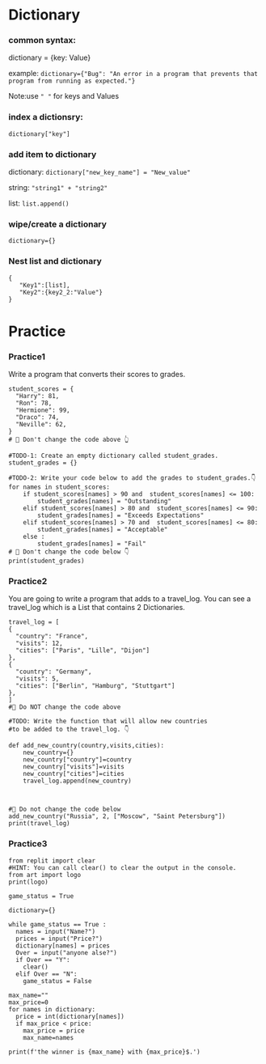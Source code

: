 # Dictionary

### common syntax: 
dictionary = {key: Value}

example: `dictionary={"Bug": "An error in a program that prevents that program from running as expected."}`

Note:use `" "` for keys and Values

### index a dictionsry: 
`dictionary["key"]`

### add item to dictionary
dictionary: `dictionary["new_key_name"] = "New_value"`
   
string: `"string1" + "string2"`
   
list: `list.append()`

### wipe/create a dictionary
`dictionary={}`

### Nest list and dictionary
```
{
   "Key1":[list],
   "Key2":{key2_2:"Value"}  
}
```


# Practice  
### Practice1
Write a program that converts their scores to grades.
```
student_scores = {
  "Harry": 81,
  "Ron": 78,
  "Hermione": 99, 
  "Draco": 74,
  "Neville": 62,
}
# 🚨 Don't change the code above 👆

#TODO-1: Create an empty dictionary called student_grades.
student_grades = {}

#TODO-2: Write your code below to add the grades to student_grades.👇
for names in student_scores:
    if student_scores[names] > 90 and  student_scores[names] <= 100:    
        student_grades[names] = "Outstanding"
    elif student_scores[names] > 80 and  student_scores[names] <= 90:
        student_grades[names] = "Exceeds Expectations"
    elif student_scores[names] > 70 and  student_scores[names] <= 80:
        student_grades[names] = "Acceptable"
    else :
        student_grades[names] = "Fail"
# 🚨 Don't change the code below 👇
print(student_grades)
```
### Practice2
You are going to write a program that adds to a travel_log. You can see a travel_log which is a List that contains 2 Dictionaries.
```
travel_log = [
{
  "country": "France",
  "visits": 12,
  "cities": ["Paris", "Lille", "Dijon"]
},
{
  "country": "Germany",
  "visits": 5,
  "cities": ["Berlin", "Hamburg", "Stuttgart"]
},
]
#🚨 Do NOT change the code above

#TODO: Write the function that will allow new countries
#to be added to the travel_log. 👇

def add_new_country(country,visits,cities):
    new_country={}
    new_country["country"]=country
    new_country["visits"]=visits
    new_country["cities"]=cities
    travel_log.append(new_country)



#🚨 Do not change the code below
add_new_country("Russia", 2, ["Moscow", "Saint Petersburg"])
print(travel_log)

```

### Practice3
```
from replit import clear
#HINT: You can call clear() to clear the output in the console.
from art import logo 
print(logo)

game_status = True 

dictionary={}

while game_status == True :
  names = input("Name?")
  prices = input("Price?")
  dictionary[names] = prices
  Over = input("anyone alse?")
  if Over == "Y":
    clear()
  elif Over == "N":
    game_status = False

max_name=""
max_price=0
for names in dictionary:
  price = int(dictionary[names])
  if max_price < price:
    max_price = price
    max_name=names

print(f'the winner is {max_name} with {max_price}$.')
```
